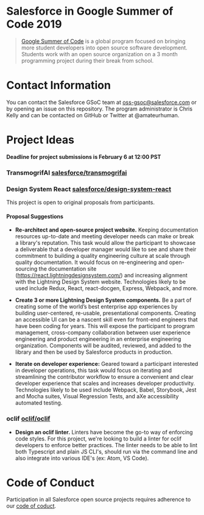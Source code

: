 # Salesforce in Google Summer of Code 2019

> [Google Summer of Code](https://summerofcode.withgoogle.com/) is a global program focused on bringing more student developers into open source software development. Students work with an open source organization on a 3 month programming project during their break from school.

# Contact Information

You can contact the Salesforce GSoC team at oss-gsoc@salesforce.com or by opening an issue on this repository. The program administrator is Chris Kelly and can be contacted on GitHub or Twitter at @amateurhuman.

# Project Ideas 

**Deadline for project submissions is February 6 at 12:00 PST**

### TransmogrifAI [salesforce/transmogrifai](https://github.com/salesforce/TransmogrifAI)

### Design System React [salesforce/design-system-react](https://github.com/salesforce/design-system-react)
This project is open to original proposals from participants.

#### Proposal Suggestions
* **Re-architect and open-source project website.** Keeping documentation resources up-to-date and meeting developer needs can make or break a library's reputation. This task would allow the participant to showcase a deliverable that a developer manager would like to see and share their commitment to building a quality engineering culture at scale through quality documentation. It would focus on re-engineering and open-sourcing the documentation site (https://react.lightningdesignsystem.com/) and increasing alignment with the Lightning Design System website. Technologies likely to be used include Redux, React, react-docgen, Express, Webpack, and more.

* **Create 3 or more Lightning Design System components.** Be a part of creating some of the world’s best enterprise app experiences by building user-centered, re-usable, presentational components. Creating an accessible UI can be a nascent skill even for front-end engineers that have been coding for years. This will expose the participant to program management, cross-company collaboration between user experience engineering and product engineering in an enterprise engineering organization. Components will be audited, reviewed, and added to the library and then be used by Salesforce products in production.

* **Iterate on developer experience:** Geared toward a participant interested in developer operations, this task would focus on iterating and streamlining the contributor workflow to ensure a convenient and clear developer experience that scales and increases developer productivity. Technologies likely to be used include Webpack, Babel, Storybook, Jest and Mocha suites, Visual Regression Tests, and aXe accessibility automated testing.


### oclif [oclif/oclif](https://github.com/oclif/oclif)
* **Design an oclif linter.** Linters have become the go-to way of enforcing code styles. For this project, we're looking to build a linter for oclif developers to enforce better practices. The linter needs to be able to lint both Typescript and plain JS CLI's, should run via the command line and also integrate into various IDE's (ex: Atom, VS Code).


# Code of Conduct

Participation in all Salesforce open source projects requires adherence to our [code of coduct](CODE_OF_CONDUCT.md).
